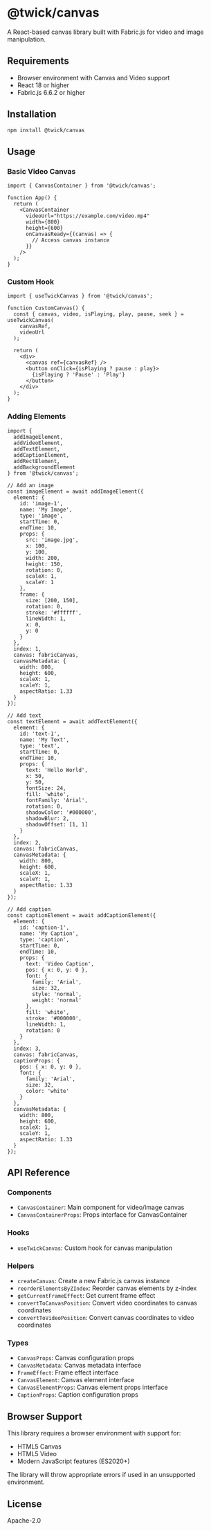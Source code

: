 # @twick/canvas

A React-based canvas library built with Fabric.js for video and image manipulation.

## Requirements

- Browser environment with Canvas and Video support
- React 18 or higher
- Fabric.js 6.6.2 or higher

## Installation

```bash
npm install @twick/canvas
```

## Usage

### Basic Video Canvas

```tsx
import { CanvasContainer } from '@twick/canvas';

function App() {
  return (
    <CanvasContainer
      videoUrl="https://example.com/video.mp4"
      width={800}
      height={600}
      onCanvasReady={(canvas) => {
        // Access canvas instance
      }}
    />
  );
}
```

### Custom Hook

```tsx
import { useTwickCanvas } from '@twick/canvas';

function CustomCanvas() {
  const { canvas, video, isPlaying, play, pause, seek } = useTwickCanvas(
    canvasRef,
    videoUrl
  );

  return (
    <div>
      <canvas ref={canvasRef} />
      <button onClick={isPlaying ? pause : play}>
        {isPlaying ? 'Pause' : 'Play'}
      </button>
    </div>
  );
}
```

### Adding Elements

```tsx
import { 
  addImageElement, 
  addVideoElement, 
  addTextElement, 
  addCaptionElement,
  addRectElement,
  addBackgroundElement
} from '@twick/canvas';

// Add an image
const imageElement = await addImageElement({
  element: {
    id: 'image-1',
    name: 'My Image',
    type: 'image',
    startTime: 0,
    endTime: 10,
    props: {
      src: 'image.jpg',
      x: 100,
      y: 100,
      width: 200,
      height: 150,
      rotation: 0,
      scaleX: 1,
      scaleY: 1
    },
    frame: {
      size: [200, 150],
      rotation: 0,
      stroke: '#ffffff',
      lineWidth: 1,
      x: 0,
      y: 0
    }
  },
  index: 1,
  canvas: fabricCanvas,
  canvasMetadata: {
    width: 800,
    height: 600,
    scaleX: 1,
    scaleY: 1,
    aspectRatio: 1.33
  }
});

// Add text
const textElement = await addTextElement({
  element: {
    id: 'text-1',
    name: 'My Text',
    type: 'text',
    startTime: 0,
    endTime: 10,
    props: {
      text: 'Hello World',
      x: 50,
      y: 50,
      fontSize: 24,
      fill: 'white',
      fontFamily: 'Arial',
      rotation: 0,
      shadowColor: '#000000',
      shadowBlur: 2,
      shadowOffset: [1, 1]
    }
  },
  index: 2,
  canvas: fabricCanvas,
  canvasMetadata: {
    width: 800,
    height: 600,
    scaleX: 1,
    scaleY: 1,
    aspectRatio: 1.33
  }
});

// Add caption
const captionElement = await addCaptionElement({
  element: {
    id: 'caption-1',
    name: 'My Caption',
    type: 'caption',
    startTime: 0,
    endTime: 10,
    props: {
      text: 'Video Caption',
      pos: { x: 0, y: 0 },
      font: {
        family: 'Arial',
        size: 32,
        style: 'normal',
        weight: 'normal'
      },
      fill: 'white',
      stroke: '#000000',
      lineWidth: 1,
      rotation: 0
    }
  },
  index: 3,
  canvas: fabricCanvas,
  captionProps: {
    pos: { x: 0, y: 0 },
    font: {
      family: 'Arial',
      size: 32,
      color: 'white'
    }
  },
  canvasMetadata: {
    width: 800,
    height: 600,
    scaleX: 1,
    scaleY: 1,
    aspectRatio: 1.33
  }
});
```

## API Reference

### Components

- `CanvasContainer`: Main component for video/image canvas
- `CanvasContainerProps`: Props interface for CanvasContainer

### Hooks

- `useTwickCanvas`: Custom hook for canvas manipulation

### Helpers

- `createCanvas`: Create a new Fabric.js canvas instance
- `reorderElementsByZIndex`: Reorder canvas elements by z-index
- `getCurrentFrameEffect`: Get current frame effect
- `convertToCanvasPosition`: Convert video coordinates to canvas coordinates
- `convertToVideoPosition`: Convert canvas coordinates to video coordinates

### Types

- `CanvasProps`: Canvas configuration props
- `CanvasMetadata`: Canvas metadata interface
- `FrameEffect`: Frame effect interface
- `CanvasElement`: Canvas element interface
- `CanvasElementProps`: Canvas element props interface
- `CaptionProps`: Caption configuration props

## Browser Support

This library requires a browser environment with support for:
- HTML5 Canvas
- HTML5 Video
- Modern JavaScript features (ES2020+)

The library will throw appropriate errors if used in an unsupported environment.

## License

Apache-2.0 